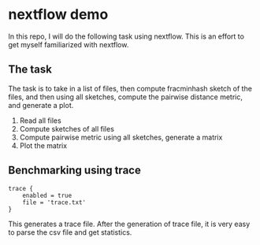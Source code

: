 # nextflow demo
In this repo, I will do the following task using nextflow. This is an effort to get myself familiarized with nextflow.

## The task
The task is to take in a list of files, then compute fracminhash sketch of the files, and then using all sketches, compute the pairwise distance metric, and generate a plot.

1. Read all files
1. Compute sketches of all files
1. Compute pairwise metric using all sketches, generate a matrix
1. Plot the matrix

## Benchmarking using trace

```
trace {
    enabled = true
    file = 'trace.txt'
}
```

This generates a trace file. After the generation of trace file, it is very easy to parse the csv file and get statistics.
